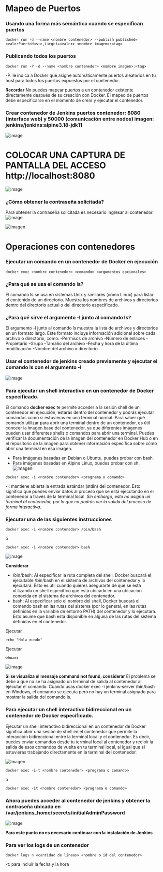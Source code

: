 # Mapeo de Puertos 
### Usando una forma más semántica cuando se especifican puertos

```
docker run -d --name <nombre contenedor> --publish published=<valorPuertoHost>,target=<valor> <nombre imagen>:<tag> 
```
### Publicando todos los puertos
```
docker run -P -d --name <nombre contenedor> <nombre imagen>:<tag> 
```

-P: le indica a Docker que asigne automáticamente puertos aleatorios en tu host para todos los puertos expuestos por el contenedor.

**Recordar**
No puedes mapear puertos a un contenedor existente directamente después de su creación con Docker. El mapeo de puertos debe especificarse en el momento de crear y ejecutar el contenedor.

### Crear contenedor de Jenkins puertos contenedor: 8080 (interface web) y 50000 (comunicación entre nodos) imagen: jenkins/jenkins:alpine3.18-jdk11
![image](https://github.com/CristianDTV/2024A-ISWD633-GR1Cristian/assets/158982181/f26cd309-2f1c-47e5-bf00-6574cd559397)

# COLOCAR UNA CAPTURA DE PANTALLA  DEL ACCESO http://localhost:8080

![image](https://github.com/CristianDTV/2024A-ISWD633-GR1Cristian/assets/158982181/3d2cd00e-dfa1-462c-9f9b-cf7014960ace)

### ¿Cómo obtener la contraseña solicitada?
Para obtener la contraseña solicitada es necesario ingresar al contenedor.
![image](https://github.com/CristianDTV/2024A-ISWD633-GR1Cristian/assets/158982181/055838be-8138-493b-bdb3-c4761c5726a2)

![Imagen](imagenes/jenkins.PNG)

# Operaciones con contenedores

### Ejecutar un comando en un contenedor de Docker en ejecución
```
docker exec <nombre contenedor> <comando> <argumentos opcionales>
```
### ¿Para qué se usa el comando ls?
El comando ls se usa en sistemas Unix y similares (como Linux) para listar el contenido de un directorio. Muestra los nombres de archivos y directorios dentro del directorio actual o del directorio especificado.
### ¿Para qué sirve el argumento -l junto al comando ls?
El argumento -l junto al comando ls muestra la lista de archivos y directorios en un formato largo. Este formato incluye información adicional sobre cada archivo o directorio, como:
-Permisos de archivo
-Número de enlaces
-Propietario
-Grupo
-Tamaño del archivo
-Fecha y hora de la última modificación
-Nombre del archivo o directorio
### Usar el contenedor de jenkins creado previamente y ejecutar el comando ls con el argumento -l
![image](https://github.com/CristianDTV/2024A-ISWD633-GR1Cristian/assets/158982181/90f4763a-6ad2-471a-86f2-026835b48f71)


### Para ejecutar un shell interactivo en un contenedor de Docker especificado.
El comando **docker exec** te permite acceder a la sesión shell de un contenedor en ejecución, estarás dentro del contenedor y podrás ejecutar comandos como si estuvieras en una terminal normal. 
Para saber qué comando utilizar para abrir una terminal dentro de un contenedor, es útil conocer la imagen base del contenedor, ya que diferentes imágenes pueden usar diferentes shells o comandos para abrir una terminal. Puedes verificar la documentación de la imagen del contenedor en Docker Hub o en el repositorio de la imagen para obtener información específica sobre cómo abrir una terminal en esa imagen.
- Para imágenes basadas en Debian o Ubuntu, puedes probar con bash.
- Para imágenes basadas en Alpine Linux, puedes probar con sh.
![Imagen](imagenes/jenkins-i.PNG)
```
docker exec -i <nombre contenedor> <programa o comando>
```
-i: mantiene abierta la entrada estándar (stdin) del contenedor. Esto significa que puedes enviar datos al proceso que se está ejecutando en el contenedor a través de la terminal local. *Sin embargo, esto no asigna un terminal al contenedor, por lo que no podrás ver la salida del proceso de forma interactiva.*

### Ejecutar una de las siguientes instrucciones
```
docker exec -i <nombre contenedor> /bin/bash 
```
ó
```
docker exec -i <nombre contenedor> bash
```
![image](https://github.com/CristianDTV/2024A-ISWD633-GR1Cristian/assets/158982181/ed48eb3b-712d-4749-bf50-2871cf11ed1c)


**Considerar**
- /bin/bash: Al especificar la ruta completa del shell, Docker buscará el ejecutable /bin/bash en el sistema de archivos del contenedor y lo ejecutará. Esto es útil cuando quieres asegurarte de que se está utilizando un shell específico que está ubicado en una ubicación conocida en el sistema de archivos del contenedor. 
- bash: Al especificar solo el nombre del shell, Docker buscará el comando bash en las rutas del sistema (por lo general, en las rutas definidas en la variable de entorno PATH) del contenedor y lo ejecutará. Esto asume que bash está disponible en alguna de las rutas del sistema definidas en el contenedor.

Ejecutar
```
echo "Hola mundo"
```

Ejecutar
```
whoami
```
![image](https://github.com/CristianDTV/2024A-ISWD633-GR1Cristian/assets/158982181/bc45aac5-ce2b-492c-a3be-0d347703d379)


**Si se visualiza el mensaje command not found, considerar**
El problema se debe a que no se ha asignado un terminal de salida al contenedor al ejecutar el comando. Cuando usas docker exec -i jenkins-server /bin/bash en Windows, el comando se ejecuta pero no hay un terminal asignado para mostrar la salida del comando ls.


### Para ejecutar un shell interactivo bidireccional en un contenedor de Docker especificado.
Ejecutar un shell interactivo bidireccional en un contenedor de Docker significa abrir una sesión de shell en el contenedor que permite la interacción bidireccional entre la terminal local y el contenedor. Es decir, puedes enviar comandos desde tu terminal local al contenedor y recibir la salida de esos comandos de vuelta en tu terminal local, al igual que si estuvieras trabajando directamente en la terminal del contenedor.

![Imagen](imagenes/jenkins-it.PNG)
```
docker exec -i-t <nombre contenedor> <programa o comando>
```
ó
```
docker exec -it <nombre contenedor> <programa o comando>
```

### Ahora puedes acceder al contenedor de jenkins y obtener la contraseña ubicada en /var/jenkins_home/secrets/initialAdminPassword

![image](https://github.com/CristianDTV/2024A-ISWD633-GR1Cristian/assets/158982181/4b49c093-7b57-43af-bc9b-8cd4749b1d9a)

**Para este punto no es necesario continuar con la instalación de Jenkins**


### Para ver los logs de un contenedor

```
docker logs n <cantidad de líneas> <nombre o id del contenedor> 
```
-t: para incluir la fecha y la hora





